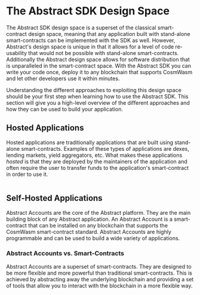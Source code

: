 # The Abstract SDK Design Space

The Abstract SDK design space is a superset of the classical smart-contract design space, meaning that any application built with stand-alone smart-contracts can be implemented with the SDK as well. However, Abstract's design space is unique in that it allows for a level of code re-usability that would not be possible with stand-alone smart-contracts. Additionally the Abstract design space allows for software distribution that is unparalleled in the smart-contract space. With the Abstract SDK you can write your code once, deploy it to any blockchain that supports CosmWasm and let other developers use it within minutes.

Understanding the different approaches to exploiting this design space should be your first step when learning how to use the Abstract SDK. This section will give you a high-level overview of the different approaches and how they can be used to build your application.

## Hosted Applications

Hosted applications are traditionally applications that are built using stand-alone smart-contracts. Examples of these types of applications are dexes, lending markets, yield aggregators, etc. What makes these applications *hosted* is that they are deployed by the maintainers of the application and often require the user to transfer funds to the application's smart-contract in order to use it.

```mermaid

```

## Self-Hosted Applications

Abstract Accounts are the core of the Abstract platform. They are the main building block of any Abstract application. An Abstract Account is a smart-contract that can be installed on any blockchain that supports the CosmWasm smart-contract standard. Abstract Accounts are highly programmable and can be used to build a wide variety of applications.

### Abstract Accounts vs. Smart-Contracts

Abstract Accounts are a superset of smart-contracts. They are designed to be more flexible and more powerful than traditional smart-contracts. This is achieved by abstracting away the underlying blockchain and providing a set of tools that allow you to interact with the blockchain in a more flexible way.
